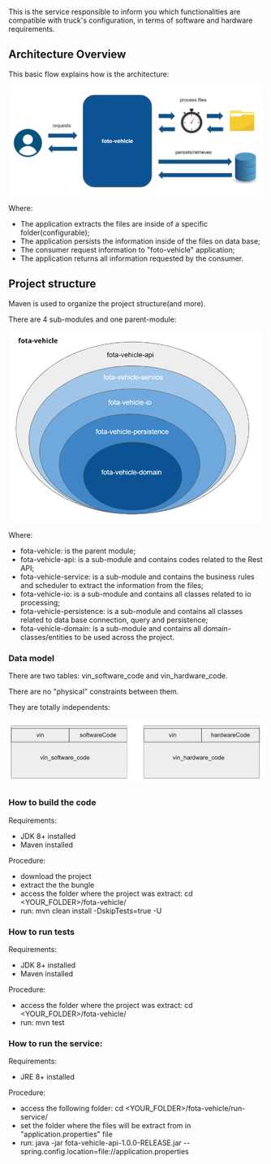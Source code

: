 This is the service responsible to inform you which functionalities are compatible with truck's configuration, in terms of software and hardware requirements.

## **Architecture Overview**
This basic flow explains how is the architecture:

![picture](img/arq-overview-flow.PNG)

Where:
 - The application extracts the files are inside of a specific folder(configurable);
 - The application persists the information inside of the files on data base;  
 - The consumer request information to "foto-vehicle" application;
 - The application returns all information requested by the consumer.
 
## Project structure
Maven is used to organize the project structure(and more). 

There are 4 sub-modules and one parent-module:

![picture](img/struc-overview.PNG)

Where:

- fota-vehicle: is the parent module;
- fota-vehicle-api: is a sub-module and contains codes related to the Rest API;
- fota-vehicle-service: is a sub-module and contains the business rules and scheduler to extract the information from the files;
- fota-vehicle-io: is a sub-module and contains all classes related to io processing;
- fota-vehicle-persistence: is a sub-module and contains all classes related to data base connection, query and persistence;
- fota-vehicle-domain: is a sub-module and contains all domain-classes/entities to be used across the project.

### Data model

There are two tables: vin_software_code and vin_hardware_code.

There are no "physical" constraints between them. 

They are totally independents:

 ![picture](img/data-model.PNG)

### How to build the code

Requirements:

- JDK 8+ installed
- Maven installed

Procedure:

- download the project
- extract the the bungle 
- access the folder where the project was extract: cd <YOUR_FOLDER>/fota-vehicle/
- run: mvn clean install -DskipTests=true -U

### How to run tests
Requirements:

- JDK 8+ installed
- Maven installed

Procedure:

- access the folder where the project was extract: cd <YOUR_FOLDER>/fota-vehicle/
- run: mvn test

### How to run the service:
Requirements:

- JRE 8+ installed

Procedure:

- access the following folder: cd <YOUR_FOLDER>/fota-vehicle/run-service/
- set the folder where the files will be extract from in "application.properties" file
- run: java -jar fota-vehicle-api-1.0.0-RELEASE.jar --spring.config.location=file://application.properties 
